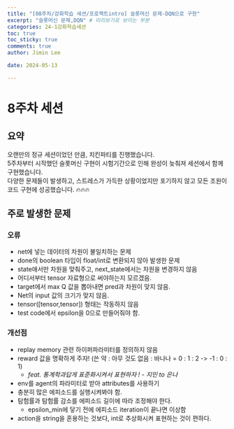 ```yaml
---
title: "[08주차/강화학습 세션/프로젝트intro] 슬롯머신 문제-DQN으로 구현"
excerpt: "슬롯머신 문제,DQN" # 미리보기로 보이는 부분
categories: 24-1강화학습세션
toc: true
toc_sticky: true
comments: true
author: Jimin Lee

date: 2024-05-13

---
```


# 8주차 세션

## 요약
오랜만의 정규 세션이었던 만큼, 치킨파티를 진행했습니다.  
5주차부터 시작했던 슬롯머신 구현이 시험기간으로 인해 완성이 늦춰져 세션에서 함께 구현했습니다.  
다양한 문제들이 발생하고, 스트레스가 가득한 상황이었지만 포기하지 않고 모든 조원이 코드 구현에 성공했습니다. 🔥🔥🔥

## 주로 발생한 문제
### 오류
- net에 넣는 데이터의 차원이 불일치하는 문제
- done의 boolean 타입이 float/int로 변환되지 않아 발생한 문제
- state애서만 차원을 맞춰주고, next_state에서는 차원을 변경하지 않음
- 어디서부터 tensor 자료형으로 써야하는지 모르겠음.
- target에서 max Q 값을 뽑아내면 pred과 차원이 맞지 않음.
- Net의 input 값의 크기가 맞지 않음.
- tensor([tensor,tensor]) 형태는 작동하지 않음
- test code에서 epsilon을 0으로 만들어줘야 함.

### 개선점
- replay memory 관련 하이퍼파라미터를 정의하지 않음
- reward 값을 명확하게 주자! (쓴 약 : 아무 것도 없음 : 바나나 = 0 : 1 : 2 -> -1 : 0 : 1)
  - *feat. 통계학과답게 표준화시켜서 표현하자 ! - 지민 to 은나*  
- env를 agent의 파라미터로 받아 attributes를 사용하기 
- 충분히 많은 에피소드를 실행시켜봐야 함. 
- 탐험률과 탐험률 감소를 에피소드 길이에 따라 조정해야 한다. 
  - epsilon_min에 닿기 전에 에피소드 iteration이 끝나면 이상함
- action을 string을 혼용하는 것보다, int로 추상화시켜 표현하는 것이 편하다. 
